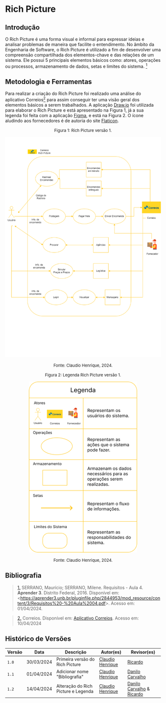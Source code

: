 # Rich Picture

## Introdução
O Rich Picture é uma forma visual e informal para expressar ideias e analisar problemas de maneira que facilite o entendimento. No âmbito da Engenharia de Software, o Rich Picture é utilizado  a fim de desenvolver uma compreensão compartilhada dos elementos-chave e das relações de um sistema. Ele possui 5 principais elementos básicos como: atores, operações ou processos, armazenamento de dados, setas e limites do sistema. <a id="rp1" href="#ref1"><sup>1</sup></a> 

## Metodologia e Ferramentas
 Para realizar a criação do Rich Picture foi realizado uma análise do aplicativo Correios<a id="rp2" href="#ref2"><sup>2</sup></a> para assim conseguir ter uma visão geral dos elementos básicos a serem trabalhados.
 A aplicação [Draw.io](https://draw.io) foi utilizada para elaborar o Rich Picture e está apresentado na Figura 1, já a sua legenda foi feita com a aplicação [Figma](https://figma.com), e está na Figura 2. O ícone aludindo aos fornecedores é de autoria do site [Flaticon](https://www.flaticon.com/br/icone-gratis/entregador_2250322).

<font size="2"><p style="text-align: center">Figura 1: Rich Picture versão 1.</p></font>

![Richpicture](../assets/richpicture/Correios-RichPicture.png)

<font size="2"><p style="text-align: center">Fonte: Claudio Henrique, 2024.</p></font>

<font size="2"><p style="text-align: center">Figura 2: Legenda Rich Picture versão 1.</p></font>
<center>

![LegendaRichpicturev1](../assets/richpicture/legenda-rich-picture-correios.png)
</center>
<font size="2"><p style="text-align: center">Fonte: Claudio Henrique, 2024.</p></font>

## Bibliografia

> <a id="ref1" href="#rp1">1.</a> SERRANO, Maurício; SERRANO, Milene. Requisitos - Aula 4. **Aprender 3**. Distrito Federal, 2016. Disponível em: <<https://aprender3.unb.br/pluginfile.php/2844953/mod_resource/content/3/Requisitos%20-%20Aula%2004.pdf>>. Acesso em: 01/04/2024.

> <a id="rp2" href="#ref2">2.</a> Correios. Disponível em: [Aplicativo Correios](https://play.google.com/store/apps/details?id=br.com.correios.preatendimento&hl=pt_BR&gl=US). Acesso em: 10/04/2024


## Histórico de Versões

Versão  | Data | Descrição | Autor(es) | Revisor(es)
-------- | ------ | ------ | ---------- | ----------
`1.0` | 30/03/2024 | Primeira versão do Rich Picture  | [Claudio Henrique](https://github.com/claudiohsc) | [Ricardo](https://www.github.com/avmricardo)
`1.1` | 01/04/2024 | Adicionar nome "Bibliografia"  | [Claudio Henrique](https://github.com/claudiohsc) | [Danilo Carvalho](https://github.com/Danilo-Carvalho-Antunes)
`1.2` | 14/04/2024 | Alteração do Rich Picture e Legenda  | [Claudio Henrique](https://github.com/claudiohsc) | [Danilo Carvalho](https://github.com/Danilo-Carvalho-Antunes) & [Ricardo](https://www.github.com/avmricardo)
